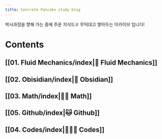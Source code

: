 ```yaml
---
title: Concrete Pancake study blog
---
```

박사과정을 향해 가는 중에 주운 지식드ㄹ 무턱대고 쌓아두는 아카이브 입니다!

# Contents

## [[01. Fluid Mechanics/index|🌊 Fluid Mechanics]]

## [[02. Obisidian/index|💎 Obsidian]]

## [[03. Math/index|✍🏻 Math]]

## [[05. Github/index|🐱 Github]]

## [[04. Codes/index|🧑🏻‍💻 Codes]]
